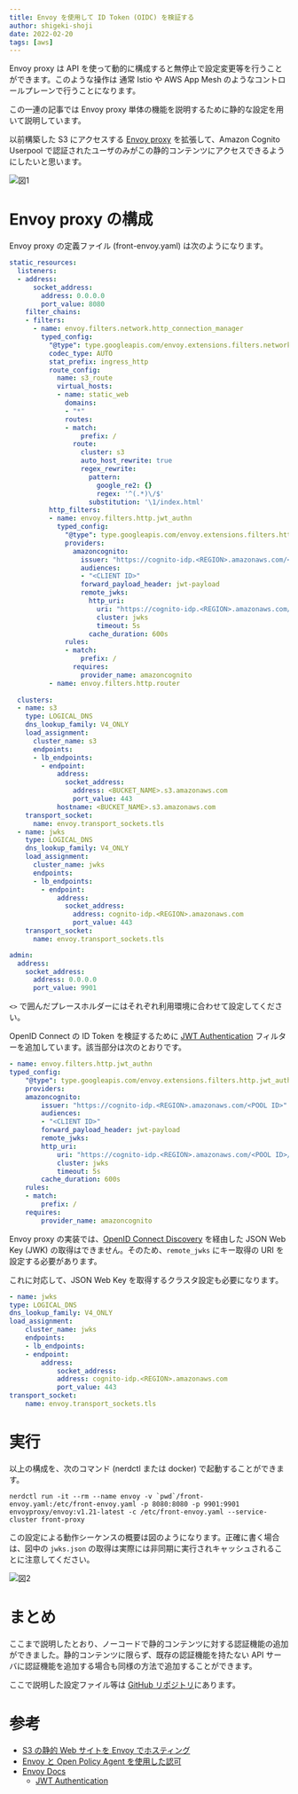 ```yaml
---
title: Envoy を使用して ID Token (OIDC) を検証する 
author: shigeki-shoji
date: 2022-02-20
tags: [aws]
---
```


Envoy proxy は API を使って動的に構成すると無停止で設定変更等を行うことができます。このような操作は 通常 Istio や AWS App Mesh のようなコントロールプレーンで行うことになります。

この一連の記事では Envoy proxy 単体の機能を説明するために静的な設定を用いて説明しています。

以前構築した S3 にアクセスする [Envoy proxy](https://developer.mamezou-tech.com/blogs/2022/02/16/hosting-a-static-website-using-s3-with-envoy/) を拡張して、Amazon Cognito Userpool で認証されたユーザのみがこの静的コンテンツにアクセスできるようにしたいと思います。

![図1](https://github.com/takesection-sandbox/envoyproxy-examples/raw/main/image/jwt-authn.png)

# Envoy proxy の構成

Envoy proxy の定義ファイル (front-envoy.yaml) は次のようになります。

```yaml
static_resources:
  listeners:
  - address:
      socket_address:
        address: 0.0.0.0
        port_value: 8080
    filter_chains:
    - filters:
      - name: envoy.filters.network.http_connection_manager
        typed_config:
          "@type": type.googleapis.com/envoy.extensions.filters.network.http_connection_manager.v3.HttpConnectionManager
          codec_type: AUTO 
          stat_prefix: ingress_http
          route_config:
            name: s3_route
            virtual_hosts:
            - name: static_web
              domains:
              - "*"
              routes:
              - match:
                  prefix: /
                route:
                  cluster: s3
                  auto_host_rewrite: true
                  regex_rewrite:
                    pattern:
                      google_re2: {}
                      regex: '^(.*)\/$'
                    substitution: '\1/index.html'
          http_filters:
          - name: envoy.filters.http.jwt_authn
            typed_config:
              "@type": type.googleapis.com/envoy.extensions.filters.http.jwt_authn.v3.JwtAuthentication
              providers:
                amazoncognito:
                  issuer: "https://cognito-idp.<REGION>.amazonaws.com/<POOL ID>"
                  audiences:
                  - "<CLIENT ID>"
                  forward_payload_header: jwt-payload
                  remote_jwks:
                    http_uri:
                      uri: "https://cognito-idp.<REGION>.amazonaws.com/<POOL ID>/.well-known/jwks.json"
                      cluster: jwks
                      timeout: 5s
                    cache_duration: 600s
              rules:
              - match:
                  prefix: /
                requires:
                  provider_name: amazoncognito
          - name: envoy.filters.http.router
  
  clusters:
  - name: s3
    type: LOGICAL_DNS
    dns_lookup_family: V4_ONLY
    load_assignment:
      cluster_name: s3
      endpoints:
      - lb_endpoints:
        - endpoint:
            address:
              socket_address:
                address: <BUCKET_NAME>.s3.amazonaws.com
                port_value: 443
            hostname: <BUCKET_NAME>.s3.amazonaws.com
    transport_socket:
      name: envoy.transport_sockets.tls
  - name: jwks
    type: LOGICAL_DNS
    dns_lookup_family: V4_ONLY
    load_assignment:
      cluster_name: jwks 
      endpoints:
      - lb_endpoints:
        - endpoint:
            address:
              socket_address:
                address: cognito-idp.<REGION>.amazonaws.com 
                port_value: 443
    transport_socket:
      name: envoy.transport_sockets.tls

admin:
  address:
    socket_address:
      address: 0.0.0.0
      port_value: 9901
```

`<>` で囲んだプレースホルダーにはそれぞれ利用環境に合わせて設定してください。

OpenID Connect の ID Token を検証するために [JWT Authentication](https://www.envoyproxy.io/docs/envoy/latest/configuration/http/http_filters/jwt_authn_filter) フィルターを追加しています。該当部分は次のとおりです。

```yaml
- name: envoy.filters.http.jwt_authn
typed_config:
    "@type": type.googleapis.com/envoy.extensions.filters.http.jwt_authn.v3.JwtAuthentication
    providers:
    amazoncognito:
        issuer: "https://cognito-idp.<REGION>.amazonaws.com/<POOL ID>"
        audiences:
        - "<CLIENT ID>"
        forward_payload_header: jwt-payload
        remote_jwks:
        http_uri:
            uri: "https://cognito-idp.<REGION>.amazonaws.com/<POOL ID>/.well-known/jwks.json"
            cluster: jwks
            timeout: 5s
        cache_duration: 600s
    rules:
    - match:
        prefix: /
    requires:
        provider_name: amazoncognito
```

Envoy proxy の実装では、[OpenID Connect Discovery](https://openid.net/specs/openid-connect-discovery-1_0.html#toc) を経由した JSON Web Key (JWK) の取得はできません。そのため、`remote_jwks` にキー取得の URI を設定する必要があります。

これに対応して、JSON Web Key を取得するクラスタ設定も必要になります。

```yaml
- name: jwks
type: LOGICAL_DNS
dns_lookup_family: V4_ONLY
load_assignment:
    cluster_name: jwks 
    endpoints:
    - lb_endpoints:
    - endpoint:
        address:
            socket_address:
            address: cognito-idp.<REGION>.amazonaws.com 
            port_value: 443
transport_socket:
    name: envoy.transport_sockets.tls
```

# 実行

以上の構成を、次のコマンド (nerdctl または docker) で起動することができます。

```shell
nerdctl run -it --rm --name envoy -v `pwd`/front-envoy.yaml:/etc/front-envoy.yaml -p 8080:8080 -p 9901:9901 envoyproxy/envoy:v1.21-latest -c /etc/front-envoy.yaml --service-cluster front-proxy
```

この設定による動作シーケンスの概要は図のようになります。正確に書く場合は、図中の `jwks.json` の取得は実際には非同期に実行されキャッシュされることに注意してください。

![図2](https://github.com/takesection-sandbox/envoyproxy-examples/raw/main/image/jwt.png)

# まとめ

ここまで説明したとおり、ノーコードで静的コンテンツに対する認証機能の追加ができました。静的コンテンツに限らず、既存の認証機能を持たない API サーバに認証機能を追加する場合も同様の方法で追加することができます。

ここで説明した設定ファイル等は [GitHub リポジトリ](https://github.com/takesection-sandbox/envoyproxy-examples/tree/main/front-proxy-jwt)にあります。

# 参考

* [S3 の静的 Web サイトを Envoy でホスティング](https://developer.mamezou-tech.com/blogs/2022/02/16/hosting-a-static-website-using-s3-with-envoy/)
* [Envoy と Open Policy Agent を使用した認可](https://developer.mamezou-tech.com/blogs/2022/02/20/envoy-authz/)
* [Envoy Docs](https://www.envoyproxy.io/docs.html)
    * [JWT Authentication](https://www.envoyproxy.io/docs/envoy/latest/configuration/http/http_filters/jwt_authn_filter)
